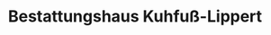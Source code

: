 ---
title: "Bestattungshaus Kuhfuß-Lippert"
url: /extertal/bestattungshaus-kuhfuss-lippert/
shop: Bestattungen
---